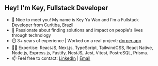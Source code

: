 ## Hey! I'm Key, Fullstack Developer

- 👋 Nice to meet you! My name is Key Yu Wan and I'm a Fullstack Developer from Curitiba, Brazil
- 💙 Passionate about finding solutions and impact on people's lives through technology
- ⏱️ 3+ years of experience | Worked on a real project: <a href="https://dorper.app" target="_blank">dorper.app</a>
- 🧑‍💻 Expertise: ReactJS, Next.js, TypeScript, TailwindCSS, React Native, Node.js, Express.js, Fastify, NestJS, Jest, Vitest, PostreSQL, Prisma.
- 📫 Feel free to contact: <a href="https://www.linkedin.com/in/key-yu-wan" target="_blank">LinkedIn</a> | <a href="mailto:keyflcbyuwan@gmail.com" target="_blank">Email</a>

